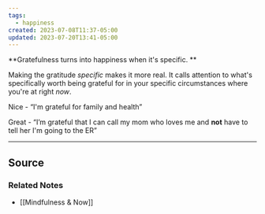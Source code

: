 ```yaml
---
tags:
  - happiness
created: 2023-07-08T11:37-05:00
updated: 2023-07-20T13:41-05:00
---
```

**Gratefulness turns into happiness when it's specific. **

Making the gratitude *specific* makes it more real. It calls attention to what's specifically worth being grateful for in your specific circumstances where you're at right *now*.

Nice - “I'm grateful for family and health”

Great - “I’m grateful that I can call my mom who loves me and **not** have to tell her I'm going to the ER”

---

## Source


### Related Notes
- [[Mindfulness & Now]]